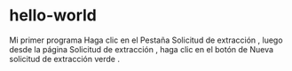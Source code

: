# hello-world
Mi primer programa 
Haga clic en el  Pestaña Solicitud de extracción , luego desde la página Solicitud de extracción , haga clic en el botón de Nueva solicitud de extracción verde .
